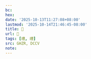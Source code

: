 ```yaml
---
bc:
hex:
date: '2025-10-13T11:27:08+08:00'
lastmod: '2025-10-14T21:46:45-08:00'
title: 󰕳
url: 󰕳
tags: [禮, 禮]
src: GHZR, DCCV
note:
---
```

